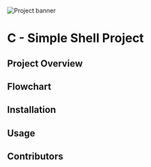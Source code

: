 ![Project banner](https://github.com/krishmaree/holbertonschool-simple_shell/assets/158859905/f6d9d76d-e75f-468f-8f93-bd4257f018ef)

# C - Simple Shell Project

## Project Overview


## Flowchart


## Installation


## Usage

## Contributors


